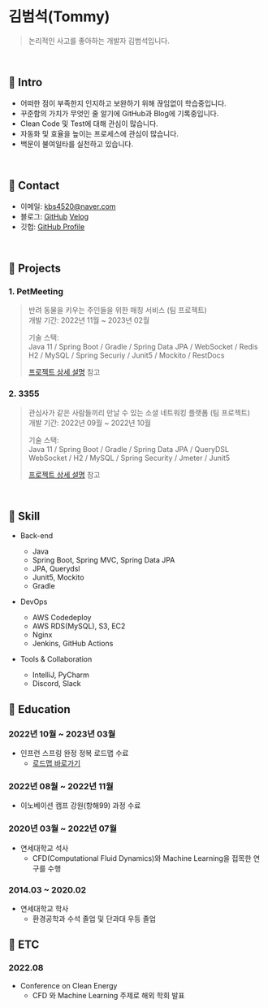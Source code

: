 # 김범석(Tommy)
> 논리적인 사고를 좋아하는 개발자 김범석입니다.

</br>

## :pushpin: Intro
- 어떠한 점이 부족한지 인지하고 보완하기 위해 끊임없이 학습중입니다.
- 꾸준함의 가치가 무엇인 줄 알기에 GitHub과 Blog에 기록중입니다.
- Clean Code 및 Test에 대해 관심이 많습니다.
- 자동화 및 효율을 높이는 프로세스에 관심이 많습니다. 
- 백문이 불여일타를 실천하고 있습니다.


</br>

## :pushpin: Contact
- 이메일: kbs4520@naver.com
- 블로그: [GitHub](beomseogkim.github.io) [Velog](https://velog.io/@tommy0419)
- 깃헙: [GitHub Profile](https://github.com/BeomSeogKim)

</br>

## :pushpin: Projects

### 1. PetMeeting  
>반려 동물을 키우는 주인들을 위한 매칭 서비스  (팀 프로젝트)  
>개발 기간: 2022년 11월 ~ 2023년 02월  
>
>기술 스택:   
>Java 11 / Spring Boot / Gradle / Spring Data JPA / WebSocket / Redis  
>H2 / MySQL / Spring Securiy / Junit5 / Mockito / RestDocs   
>
>[프로젝트 상세 설명](https://github.com/BeomSeogKim/portfolio/blob/main/projects/PetMeeting.md) 참고

### 2. 3355
>관심사가 같은 사람들끼리 만날 수 있는 소셜 네트워킹 플랫폼  (팀 프로젝트)  
>개발 기간: 2022년 09월 ~ 2022년 10월
>
>기술 스택:  
>Java 11 / Spring Boot / Gradle / Spring Data JPA / QueryDSL  
>WebSocket / H2 / MySQL / Spring Security / Jmeter / Junit5
>  
>[프로젝트 상세 설명](https://github.com/BeomSeogKim/Final-Project) 참고

</br>

## :pushpin: Skill 
- Back-end
  - Java
  - Spring Boot, Spring MVC, Spring Data JPA
  - JPA, Querydsl
  - Junit5, Mockito
  - Gradle

- DevOps
  - AWS Codedeploy
  - AWS RDS(MySQL), S3, EC2
  - Nginx
  - Jenkins, GitHub Actions

- Tools & Collaboration
  - IntelliJ, PyCharm
  - Discord, Slack
  
## :pushpin: Education
  ### 2022년 10월 ~ 2023년 03월 
  - 인프런 스프링 완정 정복 로드맵 수료
    - [로드맵 바로가기](https://www.inflearn.com/roadmaps/373)
  ### 2022년 08월 ~ 2022년 11월 
  - 이노베이션 캠프 강원(항해99) 과정 수료
  ### 2020년 03월 ~ 2022년 07월  
  - 연세대학교 석사
    - CFD(Computational Fluid Dynamics)와 Machine Learning을 접목한 연구를 수행
  ### 2014.03 ~ 2020.02
  - 연세대학교 학사
    - 환경공학과 수석 졸업 및 단과대 우등 졸업

## :pushpin: ETC
  ### 2022.08
- Conference on Clean Energy 
    - CFD 와 Machine Learning 주제로 해외 학회 발표 
    
   
 
